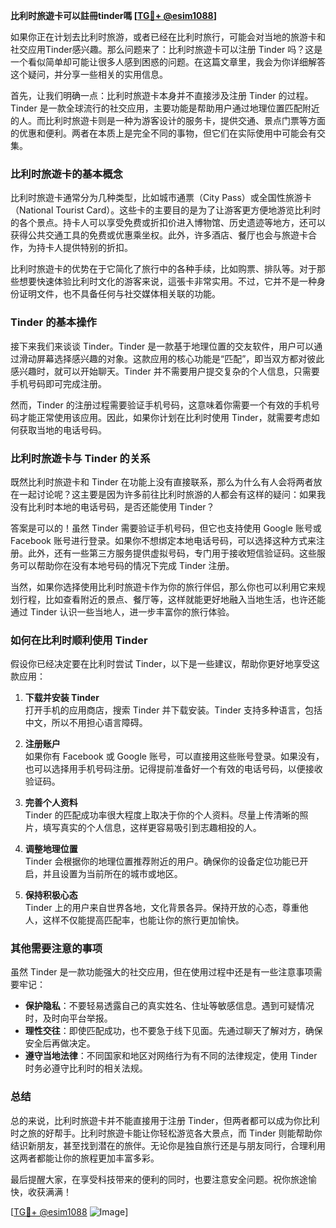 **比利时旅遊卡可以註冊tinder嗎 [[TG💪+ @esim1088](https://t.me/s/esim1088)]**

如果你正在计划去比利时旅游，或者已经在比利时旅行，可能会对当地的旅游卡和社交应用Tinder感兴趣。那么问题来了：比利时旅遊卡可以注册 Tinder 吗？这是一个看似简单却可能让很多人感到困惑的问题。在这篇文章里，我会为你详细解答这个疑问，并分享一些相关的实用信息。

首先，让我们明确一点：比利时旅遊卡本身并不直接涉及注册 Tinder 的过程。Tinder 是一款全球流行的社交应用，主要功能是帮助用户通过地理位置匹配附近的人。而比利时旅遊卡则是一种为游客设计的服务卡，提供交通、景点门票等方面的优惠和便利。两者在本质上是完全不同的事物，但它们在实际使用中可能会有交集。

### **比利时旅遊卡的基本概念**

比利时旅遊卡通常分为几种类型，比如城市通票（City Pass）或全国性旅游卡（National Tourist Card）。这些卡的主要目的是为了让游客更方便地游览比利时的各个景点。持卡人可以享受免费或折扣价进入博物馆、历史遗迹等地方，还可以获得公共交通工具的免费或优惠乘坐权。此外，许多酒店、餐厅也会与旅遊卡合作，为持卡人提供特别的折扣。

比利时旅遊卡的优势在于它简化了旅行中的各种手续，比如购票、排队等。对于那些想要快速体验比利时文化的游客来说，這張卡非常实用。不过，它并不是一种身份证明文件，也不具备任何与社交媒体相关联的功能。

### **Tinder 的基本操作**

接下来我们来谈谈 Tinder。Tinder 是一款基于地理位置的交友软件，用户可以通过滑动屏幕选择感兴趣的对象。这款应用的核心功能是“匹配”，即当双方都对彼此感兴趣时，就可以开始聊天。Tinder 并不需要用户提交复杂的个人信息，只需要手机号码即可完成注册。

然而，Tinder 的注册过程需要验证手机号码，这意味着你需要一个有效的手机号码才能正常使用该应用。因此，如果你计划在比利时使用 Tinder，就需要考虑如何获取当地的电话号码。

### **比利时旅遊卡与 Tinder 的关系**

既然比利时旅遊卡和 Tinder 在功能上没有直接联系，那么为什么有人会将两者放在一起讨论呢？这主要是因为许多前往比利时旅游的人都会有这样的疑问：如果我没有比利时本地的电话号码，是否还能使用 Tinder？

答案是可以的！虽然 Tinder 需要验证手机号码，但它也支持使用 Google 账号或 Facebook 账号进行登录。如果你不想绑定本地电话号码，可以选择这种方式来注册。此外，还有一些第三方服务提供虚拟号码，专门用于接收短信验证码。这些服务可以帮助你在没有本地号码的情况下完成 Tinder 注册。

当然，如果你选择使用比利时旅遊卡作为你的旅行伴侣，那么你也可以利用它来规划行程，比如查看附近的景点、餐厅等，这样就能更好地融入当地生活，也许还能通过 Tinder 认识一些当地人，进一步丰富你的旅行体验。

### **如何在比利时顺利使用 Tinder**

假设你已经决定要在比利时尝试 Tinder，以下是一些建议，帮助你更好地享受这款应用：

1. **下载并安装 Tinder**  
   打开手机的应用商店，搜索 Tinder 并下载安装。Tinder 支持多种语言，包括中文，所以不用担心语言障碍。

2. **注册账户**  
   如果你有 Facebook 或 Google 账号，可以直接用这些账号登录。如果没有，也可以选择用手机号码注册。记得提前准备好一个有效的电话号码，以便接收验证码。

3. **完善个人资料**  
   Tinder 的匹配成功率很大程度上取决于你的个人资料。尽量上传清晰的照片，填写真实的个人信息，这样更容易吸引到志趣相投的人。

4. **调整地理位置**  
   Tinder 会根据你的地理位置推荐附近的用户。确保你的设备定位功能已开启，并且设置为当前所在的城市或地区。

5. **保持积极心态**  
   Tinder 上的用户来自世界各地，文化背景各异。保持开放的心态，尊重他人，这样不仅能提高匹配率，也能让你的旅行更加愉快。

### **其他需要注意的事项**

虽然 Tinder 是一款功能强大的社交应用，但在使用过程中还是有一些注意事项需要牢记：

- **保护隐私**：不要轻易透露自己的真实姓名、住址等敏感信息。遇到可疑情况时，及时向平台举报。
- **理性交往**：即使匹配成功，也不要急于线下见面。先通过聊天了解对方，确保安全后再做决定。
- **遵守当地法律**：不同国家和地区对网络行为有不同的法律规定，使用 Tinder 时务必遵守比利时的相关法规。

### **总结**

总的来说，比利时旅遊卡并不能直接用于注册 Tinder，但两者都可以成为你比利时之旅的好帮手。比利时旅遊卡能让你轻松游览各大景点，而 Tinder 则能帮助你结识新朋友，甚至找到潜在的旅伴。无论你是独自旅行还是与朋友同行，合理利用这两者都能让你的旅程更加丰富多彩。

最后提醒大家，在享受科技带来的便利的同时，也要注意安全问题。祝你旅途愉快，收获满满！

[[TG💪+ @esim1088](https://t.me/s/esim1088) ![Image](https://i.postimg.cc/4NQfJmqS/Snipaste-2025-05-13-00-14-12.png)]
